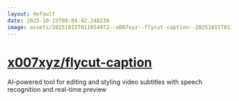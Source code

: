```yaml
---
layout: default
date: 2025-10-15T08:04:42.248230
image: assets/20251015T011054972--x007xyz--flycut-caption--20251015T011747081--cropped.png
---
```


# [x007xyz/flycut-caption](https://github.com/x007xyz/flycut-caption)

AI-powered tool for editing and styling video subtitles with speech recognition and real-time preview
